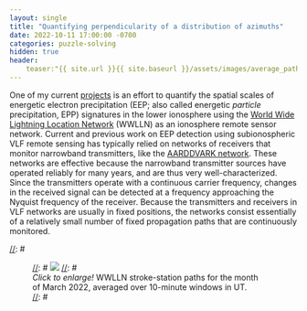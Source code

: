 ```yaml
---
layout: single
title: "Quantifying perpendicularity of a distribution of azimuths"
date: 2022-10-11 17:00:00 -0700
categories: puzzle-solving
hidden: true
header:
    teaser:"{{ site.url }}{{ site.baseurl }}/assets/images/average_paths_202203_smaller.gif"
---
```


[//]: # "Sections:"
[//]: # "    Motivation"
[//]: # "    How pixel size varies with path density: tic-tac-toe plot"
[//]: # "    Estimating pixel size when you can't keep track of every path"
[//]: # "    Paths are not fixed in time"
[//]: # "    Circular Variance"
[//]: # "    Perpendicularity: perpendicularity test fig"
[//]: # "    Apply perpendicularity to WWLLN paths"

[//]: # "Motivation"
One of my current [projects](/projects) is an effort to quantify the spatial scales of energetic electron precipitation (EEP; also called energetic *particle* precipitation, EPP) signatures in the lower ionosphere using the [World Wide Lightning Location Network](https://wwlln.net/) (WWLLN) as an ionosphere remote sensor network.  Current and previous work on EEP detection using subionospheric VLF remote sensing has typically relied on networks of receivers that monitor narrowband transmitters, like the [AARDDVARK network](http://www.physics.otago.ac.nz/space/AARDDVARK_homepage.htm).  These networks are effective because the narrowband transmitter sources have operated reliably for many years, and are thus very well-characterized.  Since the transmitters operate with a continuous carrier frequency, changes in the received signal can be detected at a frequency approaching the Nyquist frequency of the receiver.  Because the transmitters and receivers in VLF networks are usually in fixed positions, the networks consist essentially of a relatively small number of fixed propagation paths that are continuously monitored.



[//]: # "Figure template below!"
[//]: # <figure class="single" style="width: 400px" class="align-center">
[//]: #     <a href="{{ site.url }}{{ site.baseurl }}/assets/images/average_paths_202203_smaller.gif"><img src="{{ site.url }}{{ site.baseurl }}/assets/images/average_paths_202203_smaller.gif"></a>
[//]: #     <figcaption><i>Click to enlarge!</i> WWLLN stroke-station paths for the month of March 2022, averaged over 10-minute windows in UT. </figcaption>
[//]: # </figure>